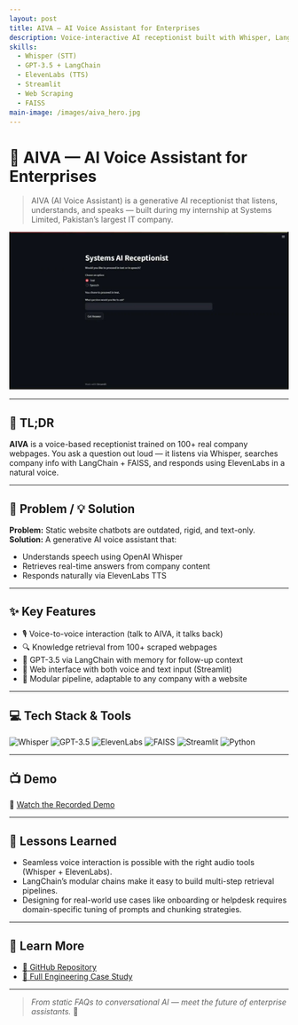 ```yaml
---
layout: post
title: AIVA — AI Voice Assistant for Enterprises
description: Voice-interactive AI receptionist built with Whisper, LangChain, and ElevenLabs to answer company questions in real-time.
skills:
  - Whisper (STT)
  - GPT-3.5 + LangChain
  - ElevenLabs (TTS)
  - Streamlit
  - Web Scraping
  - FAISS
main-image: /images/aiva_hero.jpg
---
```


# 🧠 AIVA — AI Voice Assistant for Enterprises

> AIVA (AI Voice Assistant) is a generative AI receptionist that listens, understands, and speaks — built during my internship at Systems Limited, Pakistan’s largest IT company.

<img src="/assets/images/aiva_interface.jpg" alt="AIVA Interface Preview" width="600"/>

---

## 🚀 TL;DR  
**AIVA** is a voice-based receptionist trained on 100+ real company webpages. You ask a question out loud — it listens via Whisper, searches company info with LangChain + FAISS, and responds using ElevenLabs in a natural voice.

---

## 🧩 Problem / 💡 Solution

**Problem:** Static website chatbots are outdated, rigid, and text-only.  
**Solution:** A generative AI voice assistant that:
- Understands speech using OpenAI Whisper  
- Retrieves real-time answers from company content  
- Responds naturally via ElevenLabs TTS

---

## ✨ Key Features

- 🎙️ Voice-to-voice interaction (talk to AIVA, it talks back)
- 🔍 Knowledge retrieval from 100+ scraped webpages
- 🧠 GPT-3.5 via LangChain with memory for follow-up context
- 💬 Web interface with both voice and text input (Streamlit)
- 🧩 Modular pipeline, adaptable to any company with a website

---

## 💻 Tech Stack & Tools

![Whisper](https://img.shields.io/badge/Whisper-OpenAI-blue?style=flat)
![GPT-3.5](https://img.shields.io/badge/GPT--3.5-LangChain-brightgreen?style=flat)
![ElevenLabs](https://img.shields.io/badge/ElevenLabs-TTS-orange?style=flat)
![FAISS](https://img.shields.io/badge/FAISS-VectorSearch-purple?style=flat)
![Streamlit](https://img.shields.io/badge/Streamlit-UI-red?style=flat)
![Python](https://img.shields.io/badge/Python-3.11-blue?style=flat)

---

## 📺 Demo

🎥 [Watch the Recorded Demo](https://drive.google.com/file/d/1JInIiivD3RBrqDqMrg24oT3hcPp_cvXB/view)

---

## 🧠 Lessons Learned

- Seamless voice interaction is possible with the right audio tools (Whisper + ElevenLabs).
- LangChain’s modular chains make it easy to build multi-step retrieval pipelines.
- Designing for real-world use cases like onboarding or helpdesk requires domain-specific tuning of prompts and chunking strategies.

---

## 📖 Learn More

- [🔗 GitHub Repository](https://github.com/20mup/ai-receptionist)
- [📄 Full Engineering Case Study](/docs/aiva-case-study.md)

---

> _From static FAQs to conversational AI — meet the future of enterprise assistants._ 🤖
